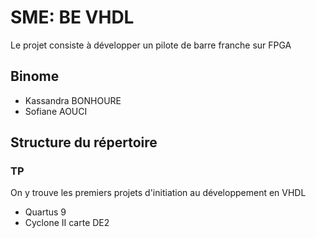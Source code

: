 # SME: BE VHDL 
Le projet consiste à développer un pilote de barre franche sur FPGA
## Binome
- Kassandra BONHOURE 
- Sofiane AOUCI

## Structure du répertoire
### TP
On y trouve les premiers projets d'initiation au développement en VHDL
- Quartus 9
- Cyclone II carte DE2


